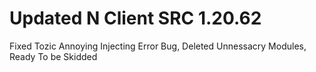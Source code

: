 # Updated N Client SRC 1.20.62
 Fixed Tozic Annoying Injecting Error Bug, Deleted Unnessacry Modules, Ready To be Skidded

